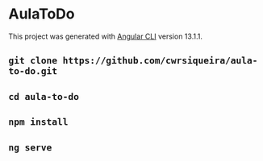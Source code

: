# AulaToDo

This project was generated with [Angular CLI](https://github.com/angular/angular-cli) version 13.1.1.

## `git clone https://github.com/cwrsiqueira/aula-to-do.git`
## `cd aula-to-do`
## `npm install`
## `ng serve`
